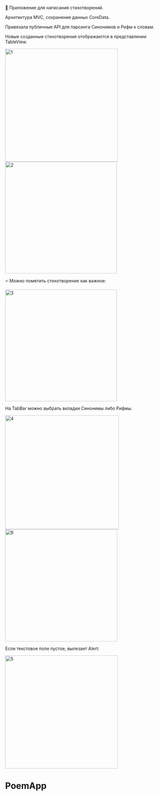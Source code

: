 📝 Приложение для написания стихотворений.

Архитектура MVC, сохранение данных CoreData.

Привязала публичные API для парсинга Синонимов и Рифм к словам.

Новые созданные стихотворения отображаются в представлении TableView.


<img width="364" alt="1" src="https://user-images.githubusercontent.com/90995165/183964140-7c845c84-83d0-4651-983f-ae69a446d548.png">
<img width="360" alt="2" src="https://user-images.githubusercontent.com/90995165/183964149-b73f4777-8a6e-431e-86d7-a2cc2ea29505.png">


⭐️ Можно пометить стихотворение как важное:

<img width="360" alt="3" src="https://user-images.githubusercontent.com/90995165/183964185-156cd46d-5fde-4865-8ced-e37525753554.png">


На TabBar можно выбрать вкладки Синонимы либо Рифмы.

<img width="367" alt="4" src="https://user-images.githubusercontent.com/90995165/183964287-e24dc663-599a-479e-8a7a-a4ad054fc778.png">
<img width="362" alt="6" src="https://user-images.githubusercontent.com/90995165/183964294-c063335e-617a-488c-8418-7e638efb4d03.png">


Если текстовое поле пустое, вылезает Alert:

<img width="364" alt="5" src="https://user-images.githubusercontent.com/90995165/183964331-50af055a-d81f-44c9-bfae-1246215cbac9.png">

# PoemApp
